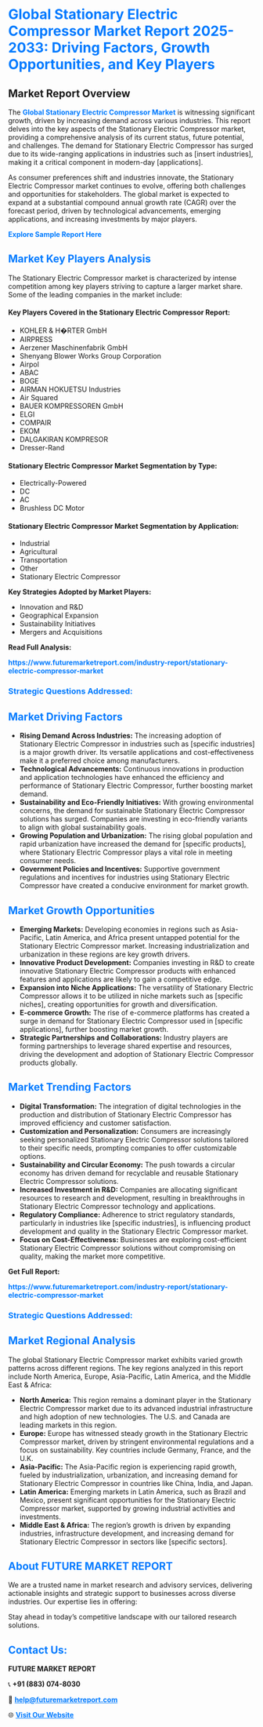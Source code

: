 <h1 style="color: #007BFF;">Global Stationary Electric Compressor Market Report 2025-2033: Driving Factors, Growth Opportunities, and Key Players</h1>

<section id="overview">
<h2>Market Report Overview</h2>
<p>The <a href="https://www.futuremarketreport.com/industry-report/stationary-electric-compressor-market" style="color: #007BFF; text-decoration: none;"><strong>Global Stationary Electric Compressor Market</strong></a> is witnessing significant growth, driven by increasing demand across various industries. This report delves into the key aspects of the Stationary Electric Compressor market, providing a comprehensive analysis of its current status, future potential, and challenges. The demand for Stationary Electric Compressor has surged due to its wide-ranging applications in industries such as [insert industries], making it a critical component in modern-day [applications].</p>
<p>As consumer preferences shift and industries innovate, the Stationary Electric Compressor market continues to evolve, offering both challenges and opportunities for stakeholders. The global market is expected to expand at a substantial compound annual growth rate (CAGR) over the forecast period, driven by technological advancements, emerging applications, and increasing investments by major players.</p>
</section>

<section id="overview">
<p><a href="https://www.futuremarketreport.com/request-sample/reportId=124396" style="color: #007BFF; text-decoration: none;"><strong>Explore Sample Report Here</strong></a></p>
</section>

<section id="key-players">
<h2 style="color: #007BFF;">Market Key Players Analysis</h2>
<p>The Stationary Electric Compressor market is characterized by intense competition among key players striving to capture a larger market share. Some of the leading companies in the market include:</p>
<h4>Key Players Covered in the Stationary Electric Compressor Report:</h4>
<ul><li>KOHLER &amp; H�RTER GmbH</li><li>AIRPRESS</li><li>Aerzener Maschinenfabrik GmbH</li><li>Shenyang Blower Works Group Corporation</li><li>Airpol</li><li>ABAC</li><li>BOGE</li><li>AIRMAN HOKUETSU Industries</li><li>Air Squared</li><li>BAUER KOMPRESSOREN GmbH</li><li>ELGI</li><li>COMPAIR</li><li>EKOM</li><li>DALGAKIRAN KOMPRESOR</li><li>Dresser-Rand</li></ul>
<h4>Stationary Electric Compressor Market Segmentation by Type:</h4>
<ul><li>Electrically-Powered</li><li>DC</li><li>AC</li><li>Brushless DC Motor</li></ul>

<h4>Stationary Electric Compressor Market Segmentation by Application:</h4>
<ul><li>Industrial</li><li>Agricultural</li><li>Transportation</li><li>Other</li><li>Stationary Electric Compressor</li></ul>
<p><strong>Key Strategies Adopted by Market Players:</strong></p>
<ul>
<li>Innovation and R&D</li>
<li>Geographical Expansion</li>
<li>Sustainability Initiatives</li>
<li>Mergers and Acquisitions</li>
</ul>
</section>

<section>
<p><strong>Read Full Analysis: </strong></p><a href="https://www.futuremarketreport.com/industry-report/stationary-electric-compressor-market" style="color: #007BFF; text-decoration: none;"><strong>https://www.futuremarketreport.com/industry-report/stationary-electric-compressor-market</strong></a>
<h3 style="color: #007BFF;">Strategic Questions Addressed:</h3>
</section>

<section id="driving-factors">
<h2 style="color: #007BFF;">Market Driving Factors</h2>
<ul>
<li><strong>Rising Demand Across Industries:</strong> The increasing adoption of Stationary Electric Compressor in industries such as [specific industries] is a major growth driver. Its versatile applications and cost-effectiveness make it a preferred choice among manufacturers.</li>
<li><strong>Technological Advancements:</strong> Continuous innovations in production and application technologies have enhanced the efficiency and performance of Stationary Electric Compressor, further boosting market demand.</li>
<li><strong>Sustainability and Eco-Friendly Initiatives:</strong> With growing environmental concerns, the demand for sustainable Stationary Electric Compressor solutions has surged. Companies are investing in eco-friendly variants to align with global sustainability goals.</li>
<li><strong>Growing Population and Urbanization:</strong> The rising global population and rapid urbanization have increased the demand for [specific products], where Stationary Electric Compressor plays a vital role in meeting consumer needs.</li>
<li><strong>Government Policies and Incentives:</strong> Supportive government regulations and incentives for industries using Stationary Electric Compressor have created a conducive environment for market growth.</li>
</ul>
</section>

<section id="growth-opportunities">
<h2 style="color: #007BFF;">Market Growth Opportunities</h2>
<ul>
<li><strong>Emerging Markets:</strong> Developing economies in regions such as Asia-Pacific, Latin America, and Africa present untapped potential for the Stationary Electric Compressor market. Increasing industrialization and urbanization in these regions are key growth drivers.</li>
<li><strong>Innovative Product Development:</strong> Companies investing in R&D to create innovative Stationary Electric Compressor products with enhanced features and applications are likely to gain a competitive edge.</li>
<li><strong>Expansion into Niche Applications:</strong> The versatility of Stationary Electric Compressor allows it to be utilized in niche markets such as [specific niches], creating opportunities for growth and diversification.</li>
<li><strong>E-commerce Growth:</strong> The rise of e-commerce platforms has created a surge in demand for Stationary Electric Compressor used in [specific applications], further boosting market growth.</li>
<li><strong>Strategic Partnerships and Collaborations:</strong> Industry players are forming partnerships to leverage shared expertise and resources, driving the development and adoption of Stationary Electric Compressor products globally.</li>
</ul>
</section>

<section id="trending-factors">
<h2 style="color: #007BFF;">Market Trending Factors</h2>
<ul>
<li><strong>Digital Transformation:</strong> The integration of digital technologies in the production and distribution of Stationary Electric Compressor has improved efficiency and customer satisfaction.</li>
<li><strong>Customization and Personalization:</strong> Consumers are increasingly seeking personalized Stationary Electric Compressor solutions tailored to their specific needs, prompting companies to offer customizable options.</li>
<li><strong>Sustainability and Circular Economy:</strong> The push towards a circular economy has driven demand for recyclable and reusable Stationary Electric Compressor solutions.</li>
<li><strong>Increased Investment in R&D:</strong> Companies are allocating significant resources to research and development, resulting in breakthroughs in Stationary Electric Compressor technology and applications.</li>
<li><strong>Regulatory Compliance:</strong> Adherence to strict regulatory standards, particularly in industries like [specific industries], is influencing product development and quality in the Stationary Electric Compressor market.</li>
<li><strong>Focus on Cost-Effectiveness:</strong> Businesses are exploring cost-efficient Stationary Electric Compressor solutions without compromising on quality, making the market more competitive.</li>
</ul>
</section>

<section>
<p><strong>Get Full Report: </strong></p><a href="https://www.futuremarketreport.com/industry-report/stationary-electric-compressor-market" style="color: #007BFF; text-decoration: none;"><strong>https://www.futuremarketreport.com/industry-report/stationary-electric-compressor-market</strong></a>
<h3 style="color: #007BFF;">Strategic Questions Addressed:</h3>
</section>


<section id="regional-analysis">
<h2 style="color: #007BFF;">Market Regional Analysis</h2>
<p>The global Stationary Electric Compressor market exhibits varied growth patterns across different regions. The key regions analyzed in this report include North America, Europe, Asia-Pacific, Latin America, and the Middle East & Africa:</p>
<ul>
<li><strong>North America:</strong> This region remains a dominant player in the Stationary Electric Compressor market due to its advanced industrial infrastructure and high adoption of new technologies. The U.S. and Canada are leading markets in this region.</li>
<li><strong>Europe:</strong> Europe has witnessed steady growth in the Stationary Electric Compressor market, driven by stringent environmental regulations and a focus on sustainability. Key countries include Germany, France, and the U.K.</li>
<li><strong>Asia-Pacific:</strong> The Asia-Pacific region is experiencing rapid growth, fueled by industrialization, urbanization, and increasing demand for Stationary Electric Compressor in countries like China, India, and Japan.</li>
<li><strong>Latin America:</strong> Emerging markets in Latin America, such as Brazil and Mexico, present significant opportunities for the Stationary Electric Compressor market, supported by growing industrial activities and investments.</li>
<li><strong>Middle East & Africa:</strong> The region’s growth is driven by expanding industries, infrastructure development, and increasing demand for Stationary Electric Compressor in sectors like [specific sectors].</li>
</ul>
</section>

<footer>
<h2 style="color: #007BFF;">About FUTURE MARKET REPORT</h2>
<p>We are a trusted name in market research and advisory services, delivering actionable insights and strategic support to businesses across diverse industries. Our expertise lies in offering:</p>

<p>Stay ahead in today’s competitive landscape with our tailored research solutions.</p>

<h2 style="color: #007BFF;">Contact Us:</h2>
<p><strong>FUTURE MARKET REPORT</strong></p>
<p>📞 <strong>+91 (883) 074-8030</strong></p>
<p>📧 <strong><a href="mailto:help@futuremarketreport.com" style="color: #007BFF;">help@futuremarketreport.com</a></strong></p>
<p>🌐 <strong><a href="https://www.futuremarketreport.com/" style="color: #007BFF;">Visit Our Website</a></strong></p>
</footer>